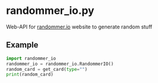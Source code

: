 # randommer_io.py
Web-API for [randommer.io](https://randommer.io) website to generate random stuff

## Example
```python
import randommer_io
randommer_io = randommer_io.RandommerIO()
random_card = get_card(type="")
print(random_card)
```
